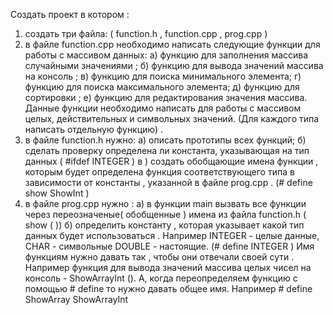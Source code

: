 Создать проект в котором :
1. создать три файла: ( function.h , function.cpp , prog.cpp )
2. в файле function.cpp необходимо написать следующие функции для работы с массивом
данных:
а) функцию для заполнения массива случайными значениями ;
б) функцию для вывода значений массива на консоль ;
в) функцию для поиска минимального элемента;
г) функцию для поиска максимального элемента;
д) функцию для сортировки ;
е) функцию для редактирования значения массива.
Данные функции необходимо написать для работы с массивом целых, действительных и
символьных значений. (Для каждого типа написать отдельную функцию) .
3. в файле function.h нужно:
а) описать прототипы всех функций;
б) сделать проверку определена ли константа, указывающая на тип данных ( #ifdef INTEGER )
в ) создать обобщающие имена функции , которым будет определена функция
соответствующего типа в зависимости от константы , указанной в файле prog.cpp . (# define
show ShowInt )
4. в файле prog.cpp нужно :
а) в функции main вызвать все функции через переозначеные( обобщенные ) имена из файла
function.h ( show ( ))
б) определить константу , которая указывает какой тип данных будет использоваться .
Например INTEGER - целые данные, CHAR - символьные DOUBLE - настоящие. (# define
INTEGER )
Имя функциям нужно давать так , чтобы они отвечали своей сути . Например функция для
вывода значений массива целых чисел на консоль - ShowArrayInt (). А, когда переопределяем
функцию с помощью # define то нужно давать общее имя. Например # define ShowArray
ShowArrayInt
